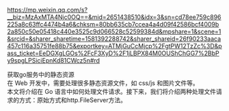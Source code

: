 
https://mp.weixin.qq.com/s?__biz=MzAxMTA4Njc0OQ==&mid=2651438510&idx=3&sn=cd78ee759c896225a8c63ffc4474b4a6&chksm=80bb635cb7ccea4a4d09f42586bcf4009b2a850c50e05418c440e3525c9d066528c52599384d&mpshare=1&scene=1&srcid=&sharer_sharetime=1581392288742&sharer_shareid=26f90233aaca457c116a35751fe88b75&exportkey=ATMjGuCcMjcp%2FgtPW12TzZc%3D&pass_ticket=EeDGXgLGOs%2FcF3XyD%2F1jLBPX84M0OUShChGG7%2BbPy9spgLPSiciEpnKd81CWcz5n#rd  

 获取go服务中的静态资源  
在 Web 开发中，需要处理很多静态资源文件，如 css/js 和图片文件等。  
本文将介绍在 Go 语言中如何处理文件请求。接下来，我们将介绍两种处理文件请求的方式：原始方式和http.FileServer方法。




